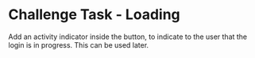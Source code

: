 # Challenge Task - Loading

Add an activity indicator inside the button, to indicate to the user that the login is in progress. This can be used later.
